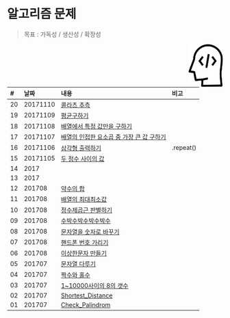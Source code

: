 # 알고리즘 문제
> 목표 : 가독성 / 생산성 / 확장성

<img src="./img.svg" alt="" align="right" width="80" height="100">

| #   | 날짜     | 내용     |  비고 |
| :-- | :------- | :--------------------  | :------- |
| 20 | 20171110 |[콜라츠 추측](/20_콜라츠추측.js) |  |
| 19 | 20171109 |[평균구하기](/19_평균구하기.js) |  |
| 18 | 20171108 |[배열에서 특정 값만을 구하기](/18_배열에서_특정_값만을_구하기.js) |||
| 17 | 20171107 |[배열의 인접한 요소곱 중 가장 큰 값 구하기](/17_배열의_인접한_요소곱_중_가장_큰_값_구하기.js) | | |
| 16 | 20171106 |[삼각형 출력하기](/16_삼각형_출력하기.js) | .repeat() | |
| 15 | 20171105 | [두 정수 사이의 값](/15_두정수사이의값.js) |||
| 14 | 2017 | |||
| 13 | 2017 | |||
| 12 | 201708 |[약수의 합](/12_약수의_합.js) |||
| 11 | 201708 |[배열의 최대최소값](/11_배열의_최대최소값_구하기.js) |||
| 10 | 201708 |[정수제곱근 판별하기](/10_정수제곱근_판별하기.js) |||
| 09 | 201708 |[수박수박수박수박수](/09_수박수박수박수박수.js) |||
| 08 | 201708 |[문자열을 숫자로 바꾸기](/08_문자열을_숫자로_바꾸기.js) |||
| 07 | 201708 |[핸드폰 번호 가리기](/07_핸드폰_번호_가리기.js) |||
| 06 | 201708 |[이상한문자 만들기](/06_이상한문자_만들기.js) |||
| 05 | 201707 |[문자열 다루기](/05_문자열_다루기.js) |||
| 04 | 201707 |[짝수와 홀수](/04_짝수와_홀수.js) |||
| 03 | 201707 |[1~10000사이의 8의 갯수](/03_numberEight.js) |||
| 02 | 201707 |[Shortest_Distance](/02_Shortest_Distance.js) |||
| 01 | 201707 |[Check_Palindrom](/01_Check_Palindrom.js) |||
